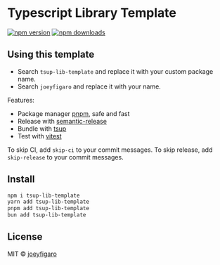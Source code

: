 # Typescript Library Template

[![npm version](https://badgen.net/npm/v/tsup-lib-template)](https://npm.im/tsup-lib-template) [![npm downloads](https://badgen.net/npm/dm/tsup-lib-template)](https://npm.im/tsup-lib-template)

## Using this template

- Search `tsup-lib-template` and replace it with your custom package name.
- Search `joeyfigaro` and replace it with your name.

Features:

- Package manager [pnpm](https://pnpm.js.org/), safe and fast
- Release with [semantic-release](https://npm.im/semantic-release)
- Bundle with [tsup](https://github.com/egoist/tsup)
- Test with [vitest](https://vitest.dev)

To skip CI, add `skip-ci` to your commit messages. To skip release, add `skip-release` to your commit messages.

## Install

```bash
npm i tsup-lib-template
yarn add tsup-lib-template
pnpm add tsup-lib-template
bun add tsup-lib-template
```

## License

MIT &copy; [joeyfigaro](https://github.com/sponsors/joeyfigaro)
